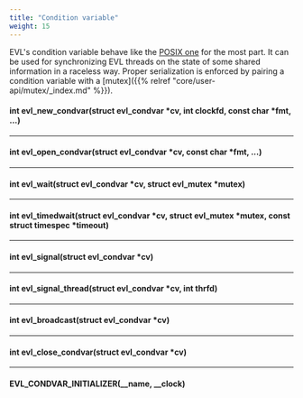 ```yaml
---
title: "Condition variable"
weight: 15
---
```


EVL's condition variable behave like the [POSIX
one](https://pubs.opengroup.org/onlinepubs/7908799/xsh/pthread_cond_wait.html)
for the most part. It can be used for synchronizing EVL threads on the
state of some shared information in a raceless way. Proper
serialization is enforced by pairing a condition variable with a
[mutex]({{% relref "core/user-api/mutex/_index.md" %}}).

#### int evl_new_condvar(struct evl_condvar *cv, int clockfd, const char *fmt, ...)

---

#### int evl_open_condvar(struct evl_condvar *cv, const char *fmt, ...)

---

#### int evl_wait(struct evl_condvar *cv, struct evl_mutex *mutex)

---

#### int evl_timedwait(struct evl_condvar *cv, struct evl_mutex *mutex, const struct timespec *timeout)

---

#### int evl_signal(struct evl_condvar *cv)

---

#### int evl_signal_thread(struct evl_condvar *cv, int thrfd)

---

#### int evl_broadcast(struct evl_condvar *cv)

---

#### int evl_close_condvar(struct evl_condvar *cv)

---

#### EVL_CONDVAR_INITIALIZER(__name, __clock)
